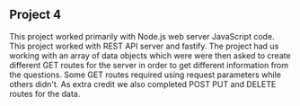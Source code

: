 ## Project 4

This project worked primarily with Node.js web server JavaScript code. This project worked with REST API server and fastify.
The project had us working with an array of data objects which were were then asked to create different GET routes for the server in order to get different information from the questions. Some GET routes required using request parameters while others didn't. As extra credit we also completed POST PUT and DELETE routes for the data.
